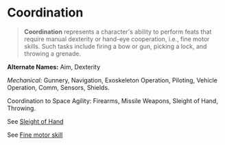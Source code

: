 Coordination
============

> __Coordination__ represents a character's ability to perform feats that require manual dexterity or hand-eye cooperation, i.e., fine motor skills. Such tasks include firing a bow or gun, picking a lock, and throwing a grenade.

__Alternate Names:__ Aim, <span title='Star Wars'>Dexterity</span>

_<span title='Space'>Mechanical</span>:_ Gunnery, Navigation, Exoskeleton Operation, Piloting, Vehicle Operation, Comm, Sensors, Shields.

Coordination to Space Agility: Firearms, Missile Weapons, Sleight of Hand, Throwing.

See [Sleight of Hand](SleightOfHand.md)

See [Fine motor skill](https://en.wikipedia.org/wiki/Fine_motor_skill)
